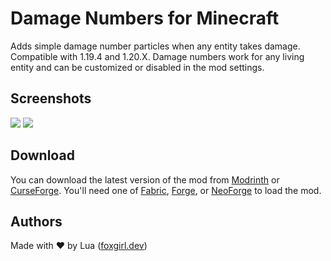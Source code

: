 # Damage Numbers for Minecraft
Adds simple damage number particles when any entity takes damage. Compatible with 1.19.4 and 1.20.X. Damage numbers work for any living entity and can be customized or disabled in the mod settings.

## Screenshots
![](https://dl.vixen.link/9d70rt/damagenumbers-banner-static.png)
![](https://dl.vixen.link/qpyz6r/damagenumbers-settings.png)

## Download
You can download the latest version of the mod from [Modrinth](https://modrinth.com/mod/damagenumbers) or [CurseForge](https://legacy.curseforge.com/minecraft/mc-mods/damagenumbers). You'll need one of [Fabric](https://fabricmc.net/use/), [Forge](https://files.minecraftforge.net/net/minecraftforge/forge/), or [NeoForge](https://neoforged.net/) to load the mod.

## Authors
Made with ❤ by Lua ([foxgirl.dev](https://foxgirl.dev/))
